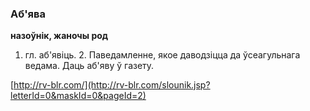 ### Аб'ява
**назоўнік, жаночы род**

1. гл. аб'явіць. 2. Паведамленне, якое даводзіцца да ўсеагульнага ведама. Даць аб'яву ў газету.

<a rel="author">[http://rv-blr.com/](http://rv-blr.com/slounik.jsp?letterId=0&maskId=0&pageId=2)</a>
